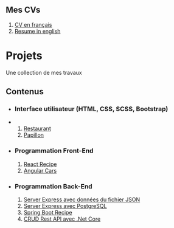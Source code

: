 ## Mes CVs
1. [CV en français](https://github.com/jewathe/CV/blob/main/CV_Jean_Waston_Therane.pdf)
2. [Resume in english](https://github.com/jewathe/CV/blob/main/RESUME_Jean_Waston_Therane.pdf)
# Projets
Une collection de mes travaux

## Contenus
* ### Interface utilisateur (HTML, CSS, SCSS, Bootstrap)
* 1. [Restaurant](https://github.com/jewathe/restaurant)
  2. [Papillon](https://github.com/jewathe/papillon)
* ### Programmation Front-End
  1. [React Recipe](https://github.com/jewathe/react-recipe)
  2. [Angular Cars](https://github.com/jewathe/angular-cars)
* ### Programmation Back-End
  1. [Server Express avec données du fichier JSON](https://github.com/jewathe/server-express)
  2. [Server Express avec PostgreSQL](https://github.com/jewathe/server-express-postgres)
  3. [Spring Boot Recipe](https://github.com/jewathe/spring-boot-recipe)
  4. [CRUD Rest API avec .Net Core](https://github.com/jewathe/CRUD-REST-API-NET_CORE)
 

